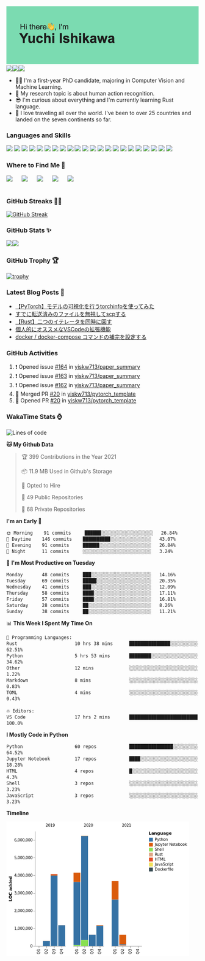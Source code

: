 <img src="https://github.com/yiskw713/yiskw713/blob/master/header.png?raw=true">

<a href="http://yiskw713.github.io">
  <img align="left" src="https://img.shields.io/website?down_color=red&down_message=down&label=MY%20WEBSITE&style=for-the-badge&up_message=up&url=http%3A%2F%2Fyiskw713.github.io" />
</a>
<a href="https://yiskw713.hatenablog.com/">
  <img align="left" src="https://img.shields.io/website?down_color=red&down_message=down&label=MY%20BLOG&style=for-the-badge&up_message=open&up_color=blue&url=https://yiskw713.hatenablog.com/" />
</a>
<a href="https://twitter.com/yciskw_">
  <img align="left" src="https://img.shields.io/twitter/follow/yciskw_?logo=Twitter&style=for-the-badge" />
</a>

<br />
<br />

* 👨‍💻 I'm a first-year PhD candidate, majoring in Computer Vision and Machine Learning. 
* 🧪 My research topic is about human action recognition.
* 😎 I'm curious about everything and I'm currently learning Rust language.
* 🎒 I love traveling all over the world. I've been to over 25 countries and landed on the seven continents so far.

### Languages and Skills

<p>
<img src="https://img.shields.io/badge/-Python-3776AB?style=flat-square&logo=Python&logoColor=white"/>
<img src="https://img.shields.io/badge/-PyTorch-EE4C2C?style=flat-square&logo=PyTorch&logoColor=white"/>
<img src="https://img.shields.io/badge/-pandas-150458?style=flat-square&logo=pandas&logoColor=white"/>
<img src="https://img.shields.io/badge/-Django-092E20?style=flat-square&logo=Django&logoColor=white"/>
<img src="https://img.shields.io/badge/-Rust-000000?style=flat-square&logo=Rust&logoColor=white"/>
<img src="https://img.shields.io/badge/-JavaScript-F7DF1E?style=flat-square&logo=JavaScript&logoColor=black"/>
<img src="https://img.shields.io/badge/-TypeScript-007ACC?style=flat-square&logo=TypeScript&logoColor=white"/>
<img src="https://img.shields.io/badge/-Vue.js-42B883?style=flat-square&logo=Vue-dot-js&logoColor=white"/>
<img src="https://img.shields.io/badge/-Nuxt.js-00C58E?style=flat-square&logo=nuxt-dot-js&logoColor=white"/>
<img src="https://img.shields.io/badge/-C++-00599C?style=flat-square&logo=c%2B%2B&logoColor=white"/>
<img src="https://img.shields.io/badge/-HTML5-E34F26?style=flat-square&logo=HTML5&logoColor=white"/>
<img src="https://img.shields.io/badge/-CSS3-1572B6?style=flat-square&logo=CSS3&logoColor=white"/>
<img src="https://img.shields.io/badge/-Sass-1572B6?style=flat-square&logo=SASS&logoColor=white"/>
<img src="https://img.shields.io/badge/-MySQL-F29111?style=flat-square&logo=MySQL&logoColor=white"/>
<img src="https://img.shields.io/badge/-PostgreSQL-F29111?style=flat-square&logo=PostgreSQL&logoColor=white"/>
<img src="https://img.shields.io/badge/-Visual%20Studio%20Code-23A9F2?style=flat-square&logo=Visual%20Studio%20Code&logoColor=white"/>
<img src="https://img.shields.io/badge/-Vim-1572B6?style=flat-square&logo=Vim&logoColor=white"/>
<img src="https://img.shields.io/badge/-Github-181717?style=flat-square&logo=GitHub&logoColor=white"/>
<img src="https://img.shields.io/badge/-Git-F44D27?style=flat-square&logo=Git&logoColor=white"/>
<img src="https://img.shields.io/badge/-Google%20Cloud-4285F4?style=flat-square&logo=Google%20Cloud&logoColor=white"/>
<img src="https://img.shields.io/badge/-Amazon%20AWS-232F3E?style=flat-square&logo=Amazon%20AWS&logoColor=white"/>
<img src="https://img.shields.io/badge/-Docker-2496ED?style=flat-square&logo=Docker&logoColor=white"/>
</p>

### Where to Find Me 👀

[<img align="left" width="40px" src="https://img.icons8.com/fluent/96/000000/domain.png" />][website]
[<img align="left" width="40px" src="https://img.icons8.com/color/96/000000/twitter-squared.png" />][twitter]
[<img align="left" width="40px" src="https://img.icons8.com/color/96/000000/linkedin.png" />][linkedin]
[<img align="left" width="40px" src="https://img.icons8.com/color/96/000000/instagram-new.png" />][instagram]
[<img align="left" width="40px" src="https://img.icons8.com/color/96/000000/facebook.png" />][facebook]

<br />
<br />

### GitHub Streaks 🏃‍♂️

[![GitHub Streak](http://github-readme-streak-stats.herokuapp.com?user=yiskw713&theme=gotham&hide_border=true)](https://git.io/streak-stats)

### GitHub Stats ✨

<img align="left" src="https://github-readme-stats.vercel.app/api?username=yiskw713&count_private=true&show_icons=true&theme=gotham&include_all_commits=true" />
<img src="https://github-readme-stats.vercel.app/api/top-langs/?username=yiskw713&hide=jupyter%20notebook&layout=compact&theme=gotham" />

<br />

### GitHub Trophy 🏆

[![trophy](https://github-profile-trophy.vercel.app/?username=yiskw713&theme=alduin)](https://github.com/ryo-ma/github-profile-trophy)

### Latest Blog Posts 📕

<!-- BLOG-POST-LIST:START -->
- [【PyTorch】モデルの可視化を行うtorchinfoを使ってみた](https://yiskw713.hatenablog.com/entry/2021/06/01/070144)
- [すでに転送済みのファイルを無視してscpする](https://yiskw713.hatenablog.com/entry/2021/05/31/190000)
- [【Rust】二つのイテレータを同時に回す](https://yiskw713.hatenablog.com/entry/2021/05/28/190000)
- [個人的にオススメなVSCodeの拡張機能](https://yiskw713.hatenablog.com/entry/2021/05/25/060516)
- [docker / docker-compose コマンドの補完を設定する](https://yiskw713.hatenablog.com/entry/2021/05/20/065401)
<!-- BLOG-POST-LIST:END -->

### GitHub Activities

<!--START_SECTION:activity-->
1. ❗️ Opened issue [#164](https://github.com/yiskw713/paper_summary/issues/164) in [yiskw713/paper_summary](https://github.com/yiskw713/paper_summary)
2. ❗️ Opened issue [#163](https://github.com/yiskw713/paper_summary/issues/163) in [yiskw713/paper_summary](https://github.com/yiskw713/paper_summary)
3. ❗️ Opened issue [#162](https://github.com/yiskw713/paper_summary/issues/162) in [yiskw713/paper_summary](https://github.com/yiskw713/paper_summary)
4. 🎉 Merged PR [#20](https://github.com/yiskw713/pytorch_template/pull/20) in [yiskw713/pytorch_template](https://github.com/yiskw713/pytorch_template)
5. 💪 Opened PR [#20](https://github.com/yiskw713/pytorch_template/pull/20) in [yiskw713/pytorch_template](https://github.com/yiskw713/pytorch_template)
<!--END_SECTION:activity-->

### WakaTime Stats ⌚️

<!--START_SECTION:waka-->
![Lines of code](https://img.shields.io/badge/From%20Hello%20World%20I%27ve%20Written-22.1%20million%20lines%20of%20code-blue)

**🐱 My Github Data** 

> 🏆 399 Contributions in the Year 2021
 > 
> 📦 11.9 MB Used in Github's Storage 
 > 
> 💼 Opted to Hire
 > 
> 📜 49 Public Repositories 
 > 
> 🔑 68 Private Repositories  
 > 
**I'm an Early 🐤** 

```text
🌞 Morning    91 commits     ██████░░░░░░░░░░░░░░░░░░░   26.84% 
🌆 Daytime    146 commits    ██████████░░░░░░░░░░░░░░░   43.07% 
🌃 Evening    91 commits     ██████░░░░░░░░░░░░░░░░░░░   26.84% 
🌙 Night      11 commits     ░░░░░░░░░░░░░░░░░░░░░░░░░   3.24%

```
📅 **I'm Most Productive on Tuesday** 

```text
Monday       48 commits     ███░░░░░░░░░░░░░░░░░░░░░░   14.16% 
Tuesday      69 commits     █████░░░░░░░░░░░░░░░░░░░░   20.35% 
Wednesday    41 commits     ███░░░░░░░░░░░░░░░░░░░░░░   12.09% 
Thursday     58 commits     ████░░░░░░░░░░░░░░░░░░░░░   17.11% 
Friday       57 commits     ████░░░░░░░░░░░░░░░░░░░░░   16.81% 
Saturday     28 commits     ██░░░░░░░░░░░░░░░░░░░░░░░   8.26% 
Sunday       38 commits     ██░░░░░░░░░░░░░░░░░░░░░░░   11.21%

```


📊 **This Week I Spent My Time On** 

```text
💬 Programming Languages: 
Rust                     10 hrs 38 mins      ███████████████░░░░░░░░░░   62.51% 
Python                   5 hrs 53 mins       ████████░░░░░░░░░░░░░░░░░   34.62% 
Other                    12 mins             ░░░░░░░░░░░░░░░░░░░░░░░░░   1.22% 
Markdown                 8 mins              ░░░░░░░░░░░░░░░░░░░░░░░░░   0.83% 
TOML                     4 mins              ░░░░░░░░░░░░░░░░░░░░░░░░░   0.43%

🔥 Editors: 
VS Code                  17 hrs 2 mins       █████████████████████████   100.0%

```

**I Mostly Code in Python** 

```text
Python                   60 repos            ████████████████░░░░░░░░░   64.52% 
Jupyter Notebook         17 repos            ████░░░░░░░░░░░░░░░░░░░░░   18.28% 
HTML                     4 repos             █░░░░░░░░░░░░░░░░░░░░░░░░   4.3% 
Shell                    3 repos             ░░░░░░░░░░░░░░░░░░░░░░░░░   3.23% 
JavaScript               3 repos             ░░░░░░░░░░░░░░░░░░░░░░░░░   3.23%

```


**Timeline**

![Chart not found](https://raw.githubusercontent.com/yiskw713/yiskw713/master/charts/bar_graph.png) 


<!--END_SECTION:waka-->


[website]: https://yiskw713.github.io
[twitter]: https://twitter.com/yciskw_
[instagram]: https://www.instagram.com/yciskw_/
[linkedin]: https://www.linkedin.com/in/yiskw713/
[facebook]: https://www.facebook.com/yuchi.ishikawa.7
[blog]: https://yiskw713.hatenablog.com/
